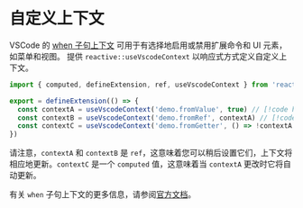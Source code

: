 # 自定义上下文

VSCode 的 [when 子句上下文](https://code.visualstudio.com/api/references/when-clause-contexts) 可用于有选择地启用或禁用扩展命令和 UI 元素，如菜单和视图。<ReactiveVscode /> 提供 `reactive::useVscodeContext` 以响应式方式定义自定义上下文。

<!-- eslint-skip -->

```ts
import { computed, defineExtension, ref, useVscodeContext } from 'reactive-vscode'

export = defineExtension(() => {
  const contextA = useVscodeContext('demo.fromValue', true) // [!code highlight]
  const contextB = useVscodeContext('demo.fromRef', contextA) // [!code highlight]
  const contextC = useVscodeContext('demo.fromGetter', () => !contextA.value) // [!code highlight]
})
```

请注意，`contextA` 和 `contextB` 是 `ref`，这意味着您可以稍后设置它们，上下文将相应地更新。`contextC` 是一个 `computed` 值，这意味着当 `contextA` 更改时它将自动更新。

有关 `when` 子句上下文的更多信息，请参阅[官方文档](https://code.visualstudio.com/api/references/when-clause-contexts)。

